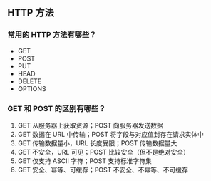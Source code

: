 ## HTTP 方法

### 常用的 HTTP 方法有哪些？

- GET
- POST
- PUT
- HEAD
- DELETE
- OPTIONS

### GET 和 POST 的区别有哪些？

1. GET 从服务器上获取资源；POST 向服务器发送数据
2. GET 数据在 URL 中传输；POST 将字段与对应值封存在请求实体中
3. GET 传输数据量小，URL 长度受限；POST 传输数据量大
4. GET 不安全，URL 可见；POST 比较安全（但不是绝对安全）
5. GET 仅支持 ASCII 字符；POST 支持标准字符集
6. GET 安全、幂等、可缓存；POST 不安全、不幂等、不可缓存